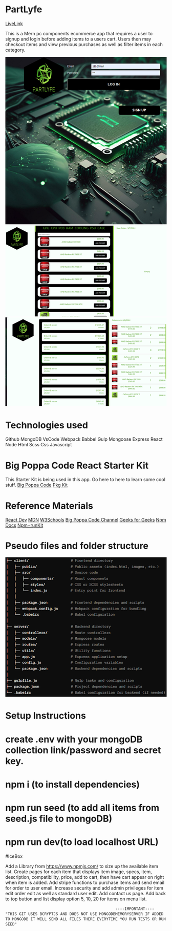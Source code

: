 # PartLyfe 

[LiveLink](https://partlyfe.jeremycasanova.me/)

This is a Mern pc components ecommerce app that requires a user to signup and login before adding items to a users cart.  Users then may checkout items and view previous purchases as well as filter items in each category.  

![alt text](public/img/Authp.png)
![alt text](public/img/homep.png)
![alt text](public/img/prevop.png)

# Technologies used

Github
MongoDB
VsCode
Webpack
Babbel
Gulp
Mongoose
Express
React
Node
Html
Scss
Css
Javascript

# Big Poppa Code React Starter Kit

This Starter Kit is being used in this app.
Go here to here to learn some cool stuff.
[Big Poppa Code](https://bigpoppacode.io/)
[Pkg Kit](https://www.npmjs.com/package/big-poppa-code-react-starter)

# Reference Materials

[React Dev](https://react.dev/)
[MDN](https://developer.mozilla.org/en-US/)
[W3Schools](https://www.w3schools.com/sass/default.asp)
[Big Poppa Code Channel](https://www.youtube.com/@bigpoppacode)
[Geeks for Geeks](https://www.geeksforgeeks.org/)
[Npm Docs](https://docs.npmjs.com/)
[Npm+runKit](https://npm.runkit.com/?q=)




# Pseudo files and folder structure

![alt text](public/img/psudoff.png)

# Setup Instructions

# create .env with your mongoDB collection link/password and secret key.

# npm i (to install dependencies)

# npm run seed (to add all items from seed.js file to mongoDB)

# npm run dev(to load localhost URL)

#IceBox

Add a Library from https://www.npmjs.com/ to size up the available item list.  Create pages for each item that displays item image, specs, item, description, compatibility, price, add to cart, then have cart appear on right when item is added.  Add stripe functions to purchase items and send email for order to user email.  Increase security and add admin privileges for item edit order edit as well as standard user edit.  Add contact us page.  Add back to top button and list display option 5, 10, 20 for items on menu list.  


                                                    ----IMPORTANT----
    "THIS GIT USES BCRYPTJS AND DOES NOT USE MONGODBMEMORYSERVER IF ADDED TO MONGODB IT WILL SEND ALL FILES THERE EVERYTIME YOU RUN TESTS OR RUN SEED"





























